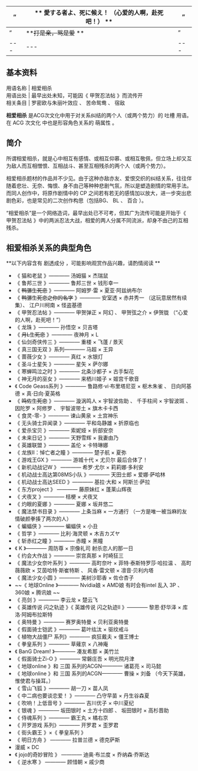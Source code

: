 “  |  ** 愛する者よ、死に候え！  （心爱的人啊，赴死吧！） ** |  ”   
---|---|---  
“  |  **~~打是亲，骂是爱~~ ** |  ”   
---|---|---  
**基本资料**  
---  
用语名称  |  相爱相杀   
用语出处  |  最早出处未知，可能因《  甲贺忍法帖  》而流传开   
相关条目  |  罗密欧与朱丽叶效应  、  苦命鸳鸯  、  宿敌   
  
**相爱相杀** 是ACG次文化中用于对关系纠结的两个人（或两个势力）的  吐槽  用语。在  ACG  次文化  中也是形容角色关系的  萌属性  。

##  简介

所谓相爱相杀，就是心中相互有感情、或相互仰慕、或相互敬佩，但立场上却又互为敌人而互相憎恨、互相战斗、甚至互相残杀的两个人（或两个势力）。

相爱相杀题材的作品并不少见。由于这种亦敌亦友、爱恨交织的纠结关系，往往伴随着悲壮、无奈、悔恨、身不由己等种种悲剧气氛，所以是塑造剧情的常用手法。而同人创作中，将原作剧情中的
CP  之间若有若无的感情加以放大，进一步突出悲剧色彩，也是常见的二次创作构思（包括BG、  BL  、  百合  ）。

“相爱相杀”是一个网络造词，最早出处已不可考，但其广为流传可能是开始于《  甲贺忍法帖  》中的两派忍法大战，相爱的两人分属不同流派，却身不由己的互相残杀。

##  相爱相杀关系的典型角色

**以下内容含有 剧透成分  ，可能影响观赏作品兴趣，请酌情阅读 **

  * 《  猫和老鼠  》————  汤姆猫  ×  杰瑞鼠 
  * 《  鲁邦三世  》————  鲁邦三世  ×  钱形幸一 
  * 《  ~~鸭骡生死恋~~ 》————  阿姆罗·雷  ×  夏亚·阿兹纳布尔 
  * 《  ~~鸭骡生死恋之你的名字~~ 》————  安室透  ×  赤井秀一  （这玩意居然有续集）、  江户川柯南  ×  怪盗基德 
  * 《  甲贺忍法帖  》————  甲贺弹正  ×  阿幻  、  甲贺弦之介  ×  伊贺胧  （“心爱的人啊，赴死吧！”） 
  * 《  龙珠  》————  孙悟空  ×  贝吉塔 
  * 《  ~~月L生死恋~~ 》————  夜神月  ×  L 
  * 《  仙剑奇侠传三  》————  重楼  ×  飞蓬  /  景天 
  * 《  真三国无双  》系列————  马超  ×  王异 
  * 《  蔷薇少女  》————  真红  ×  水银灯 
  * 《  圣斗士星矢  》————  星矢  ×  萨尔娜 
  * 《  寒蝉鸣泣之时  》————  北条沙都子  ×  古手梨花 
  * 《  神无月的巫女  》————  来栖川姬子  ×  姬宫千歌音 
  * 《  Code Geass系列  》————  鲁路修·vi·布里塔尼亚  ×  枢木朱雀  、  日向阿基德  ×  真·日向·夏英格 
  * 《  ~~鸣佐生死恋~~ 》————  漩涡鸣人  ×  宇智波佐助  、  千手柱间  ×  宇智波斑  、  因陀罗  ×  阿修罗  、  宇智波带土  ×  旗木卡卡西 
  * 《  食灵-零-  》————  谏山黄泉  ×  土宫神乐 
  * 《  无头骑士异闻录  》————  平和岛静雄  ×  折原临也 
  * 《  爱杀宝贝  》————  索妮娅  ×  折部安奈 
  * 《  未来日记  》————  天野雪辉  ×  我妻由乃 
  * 《  英雄联盟  》————  盖伦  ×  卡特琳娜 
  * 《  龙族II：悼亡者之瞳  》————  楚子航  ×  夏弥 
  * 《  游戏王GX  》————  游城十代  ×  尤贝尔  最后合体了！ 
  * 《  新机动战记W  》 ————  希罗·尤尔  ×  莉莉娜·多利安 
  * 《  机动战士高达第08MS小队  》————  天田士郎  ×  爱娜·萨哈林 
  * 《  机动战士高达SEED  》————  基拉·大和  ×  阿斯兰·萨拉 
  * 《  东方project  》 ————  藤原妹红  ×  蓬莱山辉夜 
  * 《  犬夜叉  》————  桔梗  ×  犬夜叉 
  * 《  灼眼的夏娜  》————  夏娜  ×  坂井悠二 
  * 《  魔法禁书目录  》————  上条当麻  ×  一方通行  （一方是唯一被当麻的友情破颜拳揍了两次的人） 
  * 《  蝙蝠侠  》————  蝙蝠侠  ×  小丑 
  * 《  哲学  》————  比利·海灵顿  ×  木吉カズヤ 
  * 《  斩赤红之瞳  》————  赤瞳  ×  黑瞳 
  * 《  K  》————  周防尊  ×  宗像礼司  射杀恋人的那一日 
  * 《  约会大作战  》————  崇宫真那  ×  时崎狂三 
  * 《  魔法少女奈叶系列  》————  高町奈叶  ×  菲特·泰斯特罗莎·哈拉温  、  高町薇薇欧  ×  艾茵哈特·斯崔特斯  、  风香·雷文顿  ×  凛音·贝利内塔 
  * 《  魔法少女小圆  》————  美树沙耶香  ×  佐仓杏子 
  * ~~《 地球Online  》————  Nvidia娘  ×  AMD娘  有时会有intel  乱入  3P  、  360娘  ×  腾讯娘  ~~
  * 《  亮剑  》————  李云龙  ×  楚云飞 
  * 《  英雄传说 闪之轨迹  》《  英雄传说 闪之轨迹II  》————  黎恩·舒华泽  ×  库洛·阿姆布拉斯特 
  * 《  奥特曼  》————  赛罗奥特曼  ×  贝利亚奥特曼 
  * 《  假面骑士铠武  》————  葛叶纮汰  ×  驱纹戒斗 
  * 《  植物大战僵尸  系列》————  疯狂戴夫  ×  僵王博士 
  * 《  拳皇系列  》————  草薙京  ×  八神庵 
  * 《  BanG Dream!  》————  凑友希那  ×  美竹兰 
  * 《  假面骑士Zi-O  》————  常磐庄吾  ×  明光院月津 
  * 《  地球online  》和  三国  系列的ACGN————  诸葛亮  ×  司马懿 
  * 《  地球online  》和  三国  系列的ACGN————  曹操  ×  刘备  （今天下英雄，惟使君与操耳。） 
  * 《  雪山飞狐  》————  胡一刀  ×  苗人凤 
  * 《  中二病也要谈恋爱！  》————  凸守早苗  ×  丹生谷森夏 
  * 《  吹响！上低音号  》————  吉川优子  ×  中川夏纪 
  * 《  银魂  》————  坂田银时  ×  土方十四郎  、  坂田银时  ×  高杉晋助 
  * 《  侍魂系列  》————  霸王丸  ×  橘右京 
  * 《  开罗游戏  系列》————  开罗君  ×  歪罗君 
  * 《  街头霸王  》×《  拳皇系列  》 
  * 《  明日方舟  》 ————  拉普兰德  ×  德克萨斯 
  * 漫威  ×  DC 
  * 《  jojo的奇妙冒险  》 ————  迪奥·布兰度  ×  乔纳森·乔斯达 
  * 《  逆水寒  》 ————  顾惜朝  ×  戚少商 